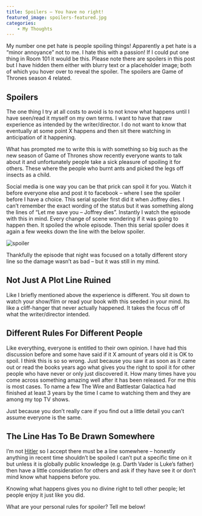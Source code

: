 ```yaml
---
title: Spoilers – You have no right!
featured_image: spoilers-featured.jpg
categories:
    - My Thoughts
---
```

My number one pet hate is people spoiling things! Apparently a pet hate is a “minor annoyance” not to me. I hate this with a passion! If I could put one thing in Room 101 it would be this. Please note there are spoilers in this post but I have hidden them either with blurry text or a placeholder image; both of which you hover over to reveal the spoiler. The spoilers are Game of Thrones season 4 related.

## Spoilers

The one thing I try at all costs to avoid is to not know what happens until I have seen/read it myself on my own terms. I want to have that raw
experience as intended by the writer/director. I do not want to know that eventually at some point X happens and then sit there watching in anticipation of it happening.

What has prompted me to write this is with something so big such as the new season of Game of Thrones show recently everyone wants to talk about it and unfortunately people take a sick pleasure of spoiling it for others. These where the people who burnt ants and picked the legs off insects as a child.

Social media is one way you can be that prick can spoil it for you. Watch it before everyone else and post it to facebook – where I see the spoiler before I have a choice. This serial spoiler first did it when <span class="spoiler">Joffrey dies. I can’t remember the exact wording of the status but it was something along the lines of “Let me save you – Joffrey dies”</span>. Instantly I watch the episode with this in mind. Every change of scene wondering if it was going to happen then. It spoiled the whole episode. Then this serial spoiler does it again a few weeks down the line with the below spoiler.

![spoiler](/images/uploads/2014/06/GoT-spoiler.png)

Thankfully the episode that night was focused on a totally different story line so the damage wasn’t as bad – but it was still in my mind.

## Not Just A Plot Line Ruined

Like I briefly mentioned above the experience is different. You sit down to watch your show/film or read your book with this seeded in your mind. Its like a cliff-hanger that never actually happened. It takes the focus off of what the writer/director intended.

## Different Rules For Different People

Like everything, everyone is entitled to their own opinion. I have had this discussion before and some have said if it X amount of years old it is OK to spoil. I think this is so so wrong. Just because you saw it as soon as it came out or read the books years ago what gives you the right to spoil it for other people who have never or only just discovered it. How many times have you come across something amazing well after it has been released. For me this is most cases. To name a few The Wire and Battlestar Galactica had finished at least 3 years by the time I came to watching them and they are among my top TV shows.

Just because you don’t really care if you find out a little detail you can’t assume everyone is the same.

## The Line Has To Be Drawn Somewhere

I’m not [Hitler](http://en.wikipedia.org/wiki/Godwin%27s_law) so I accept there must be a line somewhere – honestly anything in recent time shouldn’t be spoiled I can’t put a specific time on it but unless it is globally public knowledge (e.g. Darth Vader is Luke’s father) then have a little consideration for others and ask if they have see it or don’t mind know what happens before you.

Knowing what happens gives you no divine right to tell other people; let people enjoy it just like you did.

What are your personal rules for spoiler? Tell me below!
